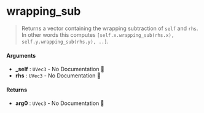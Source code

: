 # wrapping\_sub

>  Returns a vector containing the wrapping subtraction of `self` and `rhs`.
>  In other words this computes `[self.x.wrapping_sub(rhs.x), self.y.wrapping_sub(rhs.y), ..]`.

#### Arguments

- **\_self** : `UVec3` \- No Documentation 🚧
- **rhs** : `UVec3` \- No Documentation 🚧

#### Returns

- **arg0** : `UVec3` \- No Documentation 🚧